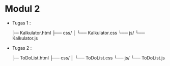 # Modul 2

 - Tugas 1 :

    ├─ Kalkulator.html
    ├── css/
    │    └── Kalkulator.css
    └── js/
        └── Kalkulator.js

 - Tugas 2 : 

    ├─ ToDoList.html
    ├── css/
    │    └── ToDoList.css
    └── js/
        └── ToDoList.js
